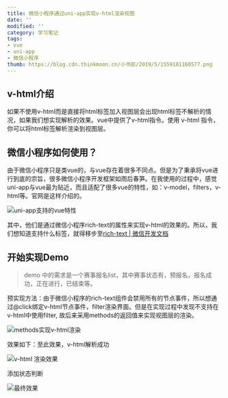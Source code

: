 ```yaml
---
title: 微信小程序通过uni-app实现v-html渲染视图
date: ''
modified: ''
category: 学习笔记
tags:
- vue
- uni-app
- 微信小程序
thumb: https://blog.cdn.thinkmoon.cn/小书匠/2019/5/1559181160577.png
---
```


## v-html介绍
如果不使用v-html而是直接将html标签加入视图层会出现html标签不解析的情况，如果我们想实现解析的效果。vue中提供了v-html指令。使用 v-html 指令，你可以将html标签解析渲染到视图层。

## 微信小程序如何使用？
由于微信小程序只是类vue的，与vue存在着很多不同点。但是为了秉承将vue进行到底的宗旨，很多微信小程序开发框架如雨后春笋。在我使用的过程中，感觉uni-app与vue最为贴近，而且适配了很多vue的特性，如：v-model，filters，v-html等。官网是这样介绍的。

![uni-app支持的vue特性](https://blog.cdn.thinkmoon.cn/小书匠/2019/5/1559181160577.png)

其中，他们是通过微信小程序rich-text的属性来实现v-html的效果的。所以，我们想知道支持什么标签，就得移步至[rich-text | 微信开发文档](https://developers.weixin.qq.com/miniprogram/dev/component/rich-text.html)

## 开始实现Demo
> demo 中的需求是一个赛事报名list，其中赛事状态有，预报名，报名成功，正在进行，已结束等。

预实现方法：由于微信小程序的rich-text组件会禁用所有的节点事件，所以想通过@click绑定v-html节点事件，filter渲染界面。但是在实现过程中发现不支持在v-html中使用filter, 故后来采用methods的返回值来实现视图层的渲染。

![methods实现v-html渲染](https://blog.cdn.thinkmoon.cn/小书匠/2019/5/1559181971369.png)

效果如下：至此效果，v-html解析成功

![v-html 渲染效果](https://blog.cdn.thinkmoon.cn/小书匠/2019/5/1559182060169.png)

添加状态判断

![最终效果](https://blog.cdn.thinkmoon.cn/小书匠/2019/5/1559186150310.png)